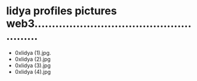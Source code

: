 # lidya profiles pictures web3......................................................
- 0xlidya (1).jpg.
- 0xlidya (2).jpg
- 0xlidya (3).jpg
- 0xlidya (4).jpg
